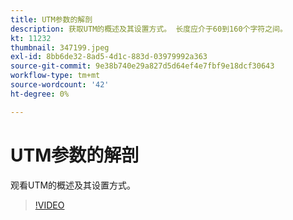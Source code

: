 ```yaml
---
title: UTM参数的解剖
description: 获取UTM的概述及其设置方式。 长度应介于60到160个字符之间。
kt: 11232
thumbnail: 347199.jpeg
exl-id: 8bb6de32-8ad5-4d1c-883d-03979992a363
source-git-commit: 9e38b740e29a827d5d64ef4e7fbf9e18dcf30643
workflow-type: tm+mt
source-wordcount: '42'
ht-degree: 0%

---
```


# UTM参数的解剖

观看UTM的概述及其设置方式。

>[!VIDEO](https://video.tv.adobe.com/v/347199/?quality=12&learn=on)
